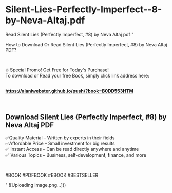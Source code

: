# Silent-Lies-Perfectly-Imperfect--8-by-Neva-Altaj.pdf
Read Silent Lies (Perfectly Imperfect, #8) by Neva Altaj pdf
"<p>How to Download Or Read Silent Lies (Perfectly Imperfect, #8) by Neva Altaj PDF?</p>
<p>&nbsp;</p>
<p>&#128293;  Special Promo! Get Free for Today's Purchase!<br />To download or Read your free Book, simply click link address here:&nbsp;<br />&nbsp;</p>
<p><a href=""https://alaniwebster.github.io/push/?book=B0DD553HTM""><strong>https://alaniwebster.github.io/push/?book=B0DD553HTM</strong></a></p>
<p>&nbsp;</p>
<h2>Download Silent Lies (Perfectly Imperfect, #8) by Neva Altaj PDF</h2>
<p>&#x2705;Quality Material &ndash; Written by experts in their fields<br />&#x2705;Affordable Price &ndash; Small investment for big results<br />&#x2705; Instant Access &ndash; Can be read directly anywhere and anytime<br />&#x2705; Various Topics &ndash; Business, self-development, finance, and more</p>
<p>&nbsp;</p>
<p>#BOOK #PDFBOOK #EBOOK #BESTSELLER</p>
"
![Uploading image.png…]()
